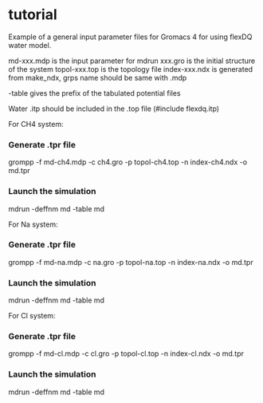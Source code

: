 # tutorial

Example of a general input parameter files for Gromacs 4 for using flexDQ water model.

md-xxx.mdp is the input parameter for mdrun
xxx.gro is the initial structure of the system
topol-xxx.top is the topology file
index-xxx.ndx is generated from make_ndx, grps name should be same with .mdp

-table gives the prefix of the tabulated potential files

Water .itp should be included in the .top file (#include flexdq.itp)

For CH4 system:
### Generate .tpr file
grompp -f md-ch4.mdp -c ch4.gro -p topol-ch4.top -n index-ch4.ndx -o md.tpr
### Launch the simulation
mdrun -deffnm md -table md

For Na system:
### Generate .tpr file
grompp -f md-na.mdp -c na.gro -p topol-na.top -n index-na.ndx -o md.tpr
### Launch the simulation
mdrun -deffnm md -table md

For Cl system:
### Generate .tpr file
grompp -f md-cl.mdp -c cl.gro -p topol-cl.top -n index-cl.ndx -o md.tpr
### Launch the simulation
mdrun -deffnm md -table md




